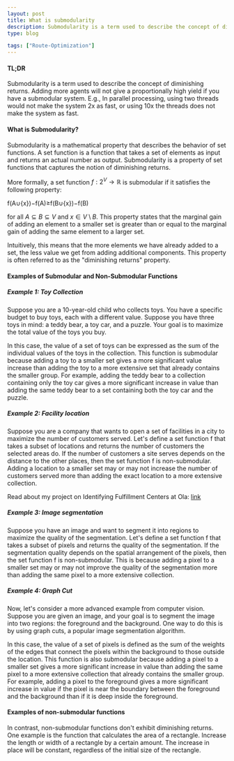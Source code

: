 ```yaml
---
layout: post
title: What is submodularity
description: Submodularity is a term used to describe the concept of diminishing returns. Adding more agents will not give a proportionally high yield if you have a submodular system. E.g., In parallel processing, using two threads would not make the system 2x as fast, or using 10x the threads does not make the system as fast.
type: blog

tags: ["Route-Optimization"]
---
```


#### TL;DR
Submodularity is a term used to describe the concept of diminishing returns. Adding more agents will not give a proportionally high yield if you have a submodular system. E.g., In parallel processing, using two threads would not make the system 2x as fast, or using 10x the threads does not make the system as fast.

#### What is Submodularity?

Submodularity is a mathematical property that describes the behavior of set functions. A set function is a function that takes a set of elements as input and returns an actual number as output. Submodularity is a property of set functions that captures the notion of diminishing returns.

More formally, a set function $f: 2^V \rightarrow \mathbb{R}$ is submodular if it satisfies the following property:


f(A∪{x})−f(A)≥f(B∪{x})−f(B)

for all $A \subseteq B \subseteq V$ and $x \in V \setminus B$. This property states that the marginal gain of adding an element to a smaller set is greater than or equal to the marginal gain of adding the same element to a larger set.

Intuitively, this means that the more elements we have already added to a set, the less value we get from adding additional components. This property is often referred to as the "diminishing returns" property.


#### Examples of Submodular and Non-Submodular Functions

##### Example 1: Toy Collection

Suppose you are a 10-year-old child who collects toys. You have a specific budget to buy toys, each with a different value. Suppose you have three toys in mind: a teddy bear, a toy car, and a puzzle. Your goal is to maximize the total value of the toys you buy.

In this case, the value of a set of toys can be expressed as the sum of the individual values of the toys in the collection. This function is submodular because adding a toy to a smaller set gives a more significant value increase than adding the toy to a more extensive set that already contains the smaller group. For example, adding the teddy bear to a collection containing only the toy car gives a more significant increase in value than adding the same teddy bear to a set containing both the toy car and the puzzle.

##### Example 2: Facility location

Suppose you are a company that wants to open a set of facilities in a city to maximize the number of customers served. Let's define a set function f that takes a subset of locations and returns the number of customers the selected areas do. If the number of customers a site serves depends on the distance to the other places, then the set function f is non-submodular. Adding a location to a smaller set may or may not increase the number of customers served more than adding the exact location to a more extensive collection.

Read about my project on Identifying Fulfillment Centers at Ola: <a href = "{{ site.baseurl}}/2023/02/26/route-optimization/" target="_blank">link</a>

##### Example 3: Image segmentation

Suppose you have an image and want to segment it into regions to maximize the quality of the segmentation. Let's define a set function f that takes a subset of pixels and returns the quality of the segmentation. If the segmentation quality depends on the spatial arrangement of the pixels, then the set function f is non-submodular. This is because adding a pixel to a smaller set may or may not improve the quality of the segmentation more than adding the same pixel to a more extensive collection.


##### Example 4: Graph Cut
Now, let's consider a more advanced example from computer vision. Suppose you are given an image, and your goal is to segment the image into two regions: the foreground and the background. One way to do this is by using graph cuts, a popular image segmentation algorithm.

In this case, the value of a set of pixels is defined as the sum of the weights of the edges that connect the pixels within the background to those outside the location. This function is also submodular because adding a pixel to a smaller set gives a more significant increase in value than adding the same pixel to a more extensive collection that already contains the smaller group. For example, adding a pixel to the foreground gives a more significant increase in value if the pixel is near the boundary between the foreground and the background than if it is deep inside the foreground.


#### Examples of non-submodular functions

In contrast, non-submodular functions don't exhibit diminishing returns. One example is the function that calculates the area of a rectangle. Increase the length or width of a rectangle by a certain amount. The increase in place will be constant, regardless of the initial size of the rectangle.

